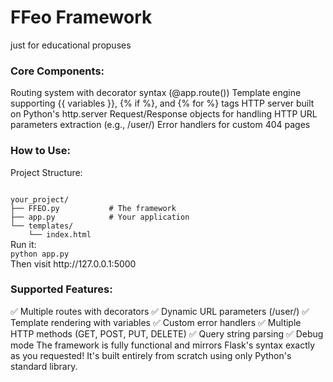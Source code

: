 # FFeo Framework 

just for educational propuses

### Core Components:
Routing system with decorator syntax (@app.route())
Template engine supporting {{ variables }}, {% if %}, and {% for %} tags
HTTP server built on Python's http.server
Request/Response objects for handling HTTP
URL parameters extraction (e.g., /user/<username>)
Error handlers for custom 404 pages


### How to Use:

Project Structure:

<code>
your_project/
├── FFEO.py           # The framework
├── app.py            # Your application
└── templates/
    └── index.html
</code>
Run it:

<code>
python app.py
</code>
Then visit http://127.0.0.1:5000

### Supported Features:
✅ Multiple routes with decorators
✅ Dynamic URL parameters (/user/<username>)
✅ Template rendering with variables
✅ Custom error handlers
✅ Multiple HTTP methods (GET, POST, PUT, DELETE)
✅ Query string parsing
✅ Debug mode
The framework is fully functional and mirrors Flask's syntax exactly as you requested! It's built entirely from scratch using only Python's standard library.



